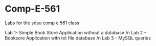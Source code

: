 # Comp-E-561
Labs for the sdsu comp e 561 class 

Lab 1- Simple Book Store Application without a database /n
Lab 2 - Booksore Application with txt file database /n
Lab 3 - MySQL queries 
